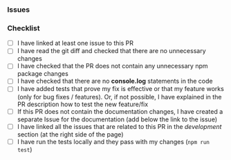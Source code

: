 ### Issues
<!--
  Link to any issues that are relevant to this PR (e.g. fixes #1)
  Example:
  - fixes #1
  - fixes #2
--->

<!--
  If this PR is pending another PR, link it here (e.g. depends on #1)
  Example:
  - [ ] depends on #1
  - [ ] depends on #2
--->

### Checklist
- [ ] I have linked at least one issue to this PR
- [ ] I have read the git diff and checked that there are no unnecessary changes
- [ ] I have checked that the PR does not contain any unnecessary npm package changes
- [ ] I have checked that there are no **console.log** statements in the code
- [ ] I have added tests that prove my fix is effective or that my feature works (only for bug fixes / features). Or, if not possible, I have explained in the PR description how to test the new feature/fix
- [ ] If this PR does not contain the documentation changes, I have created a separate Issue for the documentation (add below the link to the issue)
- [ ] I have linked all the issues that are related to this PR in the *development* section (at the right side of the page)
- [ ] I have run the tests locally and they pass with my changes (`npm run test`)

<!--
  Feel free to add any additional information that you think is important for this PR
-->
